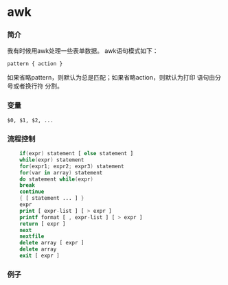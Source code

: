 # awk

### 简介
我有时候用awk处理一些表单数据。
awk语句模式如下：

	pattern { action }

如果省略pattern，则默认为总是匹配；如果省略action，则默认为打印
语句由分号或者换行符 分割。

### 变量
`$0, $1, $2, ...`

### 流程控制
```awk
	if(expr) statement [ else statement ]
	while(expr) statement
	for(expr1; expr2; expr3) statement
	for(var in array) statement
	do statement while(expr)
	break
	continue
	{ [ statement ... ] }
	expr
	print [ expr-list ] [ > expr ]
	printf format [ , expr-list ] [ > expr ]
	return [ expr ]
	next
	nextfile
	delete array [ expr ]
	delete array
	exit [ expr ]
```
### 例子
